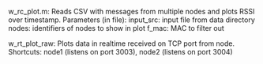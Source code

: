 w_rc_plot.m:
    Reads CSV with messages from multiple nodes and plots RSSI over timestamp.
    Parameters (in file):
        input_src: input file from data directory
        nodes: identifiers of nodes to show in plot
        f_mac: MAC to filter out

w_rt_plot_raw: 
    Plots data in realtime received on TCP port from node.
    Shortcuts:
        node1 (listens on port 3003), node2 (listens on port 3004)
        
